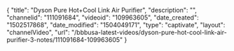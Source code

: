 {
    "title": "Dyson Pure Hot+Cool Link Air Purifier",
    "description": "",
    "channelid": "111091684",
    "videoid": "109963605",
    "date_created": "1502517868",
    "date_modified": "1504049171",
    "type": "captivate",
    "layout": "channelVideo",
    "url": "\/bbbusa-latest-videos\/dyson-pure-hot-cool-link-air-purifier-3-notes\/111091684-109963605"
}